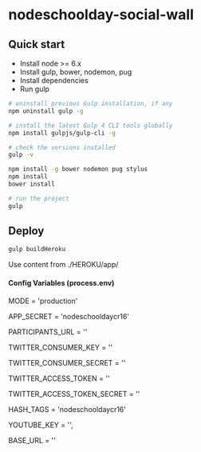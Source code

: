 # nodeschoolday-social-wall

## Quick start

  - Install node >= 6.x
  - Install gulp, bower, nodemon, pug
  - Install dependencies
  - Run gulp

```sh
# uninstall previous Gulp installation, if any
npm uninstall gulp -g

# install the latest Gulp 4 CLI tools globally
npm install gulpjs/gulp-cli -g

# check the versions installed
gulp -v

npm install -g bower nodemon pug stylus
npm install
bower install

# run the project
gulp
```

## Deploy

```sh
gulp buildHeroku
```

Use content from ./HEROKU/app/
 
#### Config Variables (process.env)

MODE = 'production'


APP_SECRET = 'nodeschooldaycr16'


PARTICIPANTS_URL = ''


TWITTER_CONSUMER_KEY = ''


TWITTER_CONSUMER_SECRET = ''


TWITTER_ACCESS_TOKEN = ''


TWITTER_ACCESS_TOKEN_SECRET = ''


HASH_TAGS = 'nodeschooldaycr16'


YOUTUBE_KEY = '',


BASE_URL = ''
